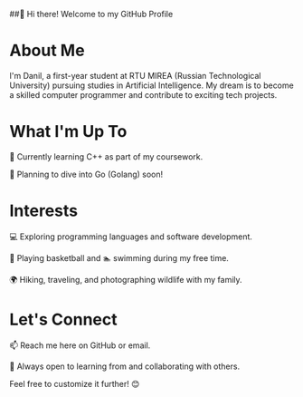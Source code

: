 ##👋 Hi there! Welcome to my GitHub Profile
# About Me
I'm Danil, a first-year student at RTU MIREA (Russian Technological University) pursuing studies in Artificial Intelligence. My dream is to become a skilled computer programmer and contribute to exciting tech projects.

# What I'm Up To
🔭 Currently learning C++ as part of my coursework.

🚀 Planning to dive into Go (Golang) soon!
# Interests
💻 Exploring programming languages and software development.

🏀 Playing basketball and 🏊 swimming during my free time.

🌍 Hiking, traveling, and photographing wildlife with my family.
# Let's Connect
📫 Reach me here on GitHub or email.

🌱 Always open to learning from and collaborating with others.

Feel free to customize it further! 😊

